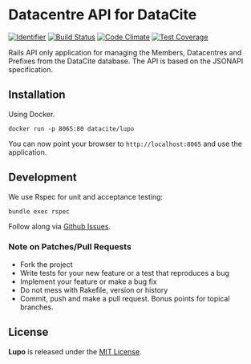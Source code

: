 # Datacentre API for DataCite

[![Identifier](https://img.shields.io/badge/doi-10.5438%2Ft1jg--hvhn-fca709.svg)](https://doi.org/10.5438/t1jg-hvhn)
[![Build Status](https://travis-ci.org/datacite/lupo.svg?branch=no-solr)](https://travis-ci.org/datacite/lupo) [![Code Climate](https://codeclimate.com/github/datacite/lupo/badges/gpa.svg)](https://codeclimate.com/github/datacite/lupo) [![Test Coverage](https://codeclimate.com/github/datacite/lupo/badges/coverage.svg)](https://codeclimate.com/github/datacite/lupo/coverage)

Rails API only application for managing the Members, Datacentres and Prefixes from the DataCite database. The API is based on the JSONAPI specification.

## Installation

Using Docker.

```
docker run -p 8065:80 datacite/lupo
```

You can now point your browser to `http://localhost:8065` and use the application.

## Development

We use Rspec for unit and acceptance testing:

```
bundle exec rspec
```

Follow along via [Github Issues](https://github.com/datacite/lupo/issues).

### Note on Patches/Pull Requests

* Fork the project
* Write tests for your new feature or a test that reproduces a bug
* Implement your feature or make a bug fix
* Do not mess with Rakefile, version or history
* Commit, push and make a pull request. Bonus points for topical branches.

## License
**Lupo** is released under the [MIT License](https://github.com/datacite/lupo/blob/master/LICENSE).
